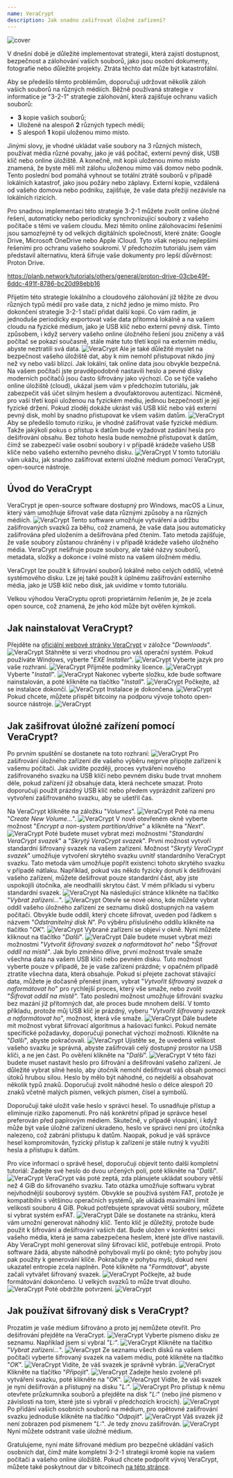 ```yaml
---
name: VeraCrypt
description: Jak snadno zašifrovat úložné zařízení?
---
```

![cover](assets/cover.webp)

V dnešní době je důležité implementovat strategii, která zajistí dostupnost, bezpečnost a zálohování vašich souborů, jako jsou osobní dokumenty, fotografie nebo důležité projekty. Ztráta těchto dat může být katastrofální.

Aby se předešlo těmto problémům, doporučuji udržovat několik záloh vašich souborů na různých médiích. Běžně používaná strategie v informatice je "3-2-1" strategie zálohování, která zajišťuje ochranu vašich souborů:
- **3** kopie vašich souborů;
- Uložené na alespoň **2** různých typech médií;
- S alespoň **1** kopií uloženou mimo místo.

Jinými slovy, je vhodné ukládat vaše soubory na 3 různých místech, používat média různé povahy, jako je váš počítač, externí pevný disk, USB klíč nebo online úložiště. A konečně, mít kopii uloženou mimo místo znamená, že byste měli mít zálohu uloženou mimo váš domov nebo podnik. Tento poslední bod pomáhá vyhnout se totální ztrátě souborů v případě lokálních katastrof, jako jsou požáry nebo záplavy. Externí kopie, vzdálená od vašeho domova nebo podniku, zajišťuje, že vaše data přežijí nezávisle na lokálních rizicích.

Pro snadnou implementaci této strategie 3-2-1 můžete zvolit online úložné řešení, automaticky nebo periodicky synchronizující soubory z vašeho počítače s těmi ve vašem cloudu. Mezi těmito online zálohovacími řešeními jsou samozřejmě ty od velkých digitálních společností, které znáte: Google Drive, Microsoft OneDrive nebo Apple iCloud. Tyto však nejsou nejlepšími řešeními pro ochranu vašeho soukromí. V předchozím tutoriálu jsem vám představil alternativu, která šifruje vaše dokumenty pro lepší důvěrnost: Proton Drive.

https://planb.network/tutorials/others/general/proton-drive-03cbe49f-6ddc-491f-8786-bc20d98ebb16

Přijetím této strategie lokálního a cloudového zálohování již těžíte ze dvou různých typů médií pro vaše data, z nichž jedno je mimo místo. Pro dokončení strategie 3-2-1 stačí přidat další kopii. Co vám radím, je jednoduše periodicky exportovat vaše data přítomná lokálně a na vašem cloudu na fyzické médium, jako je USB klíč nebo externí pevný disk. Tímto způsobem, i když servery vašeho online úložného řešení jsou zničeny a váš počítač se pokazí současně, stále máte tuto třetí kopii na externím médiu, abyste neztratili svá data.
![VeraCrypt](assets/notext/01.webp)
Ale je také důležité myslet na bezpečnost vašeho úložiště dat, aby k nim nemohl přistupovat nikdo jiný než vy nebo vaši blízcí. Jak lokální, tak online data jsou obvykle bezpečná. Na vašem počítači jste pravděpodobně nastavili heslo a pevné disky moderních počítačů jsou často šifrovány jako výchozí. Co se týče vašeho online úložiště (cloud), ukázal jsem vám v předchozím tutoriálu, jak zabezpečit váš účet silným heslem a dvoufaktorovou autentizací. Nicméně, pro vaši třetí kopii uloženou na fyzickém médiu, jedinou bezpečností je její fyzické držení. Pokud zloděj dokáže ukrást váš USB klíč nebo váš externí pevný disk, mohl by snadno přistupovat ke všem vašim datům.
![VeraCrypt](assets/notext/02.webp)
Aby se předešlo tomuto riziku, je vhodné zašifrovat vaše fyzické médium. Takže jakýkoli pokus o přístup k datům bude vyžadovat zadání hesla pro dešifrování obsahu. Bez tohoto hesla bude nemožné přistupovat k datům, čímž se zabezpečí vaše osobní soubory i v případě krádeže vašeho USB klíče nebo vašeho externího pevného disku.
![VeraCrypt](assets/notext/03.webp)
V tomto tutoriálu vám ukážu, jak snadno zašifrovat externí úložné médium pomocí VeraCrypt, open-source nástroje.
## Úvod do VeraCrypt

VeraCrypt je open-source software dostupný pro Windows, macOS a Linux, který vám umožňuje šifrovat vaše data různými způsoby a na různých médiích.
![VeraCrypt](assets/notext/04.webp)
Tento software umožňuje vytváření a údržbu zašifrovaných svazků za běhu, což znamená, že vaše data jsou automaticky zašifrována před uložením a dešifrována před čtením. Tato metoda zajišťuje, že vaše soubory zůstanou chráněny i v případě krádeže vašeho úložného média. VeraCrypt nešifruje pouze soubory, ale také názvy souborů, metadata, složky a dokonce i volné místo na vašem úložném médiu.

VeraCrypt lze použít k šifrování souborů lokálně nebo celých oddílů, včetně systémového disku. Lze jej také použít k úplnému zašifrování externího média, jako je USB klíč nebo disk, jak uvidíme v tomto tutoriálu.

Velkou výhodou VeraCryptu oproti proprietárním řešením je, že je zcela open source, což znamená, že jeho kód může být ověřen kýmkoli.

## Jak nainstalovat VeraCrypt?

Přejděte na [oficiální webové stránky VeraCrypt](https://www.veracrypt.fr/en/Downloads.html) v záložce "*Downloads*".
![VeraCrypt](assets/notext/05.webp)
Stáhněte si verzi vhodnou pro váš operační systém. Pokud používáte Windows, vyberte "*EXE Installer*".
![VeraCrypt](assets/notext/06.webp)
Vyberte jazyk pro vaše rozhraní.
![VeraCrypt](assets/notext/07.webp)
Přijměte podmínky licence.
![VeraCrypt](assets/notext/08.webp)
Vyberte "*Install*".
![VeraCrypt](assets/notext/09.webp)
Nakonec vyberte složku, kde bude software nainstalován, a poté klikněte na tlačítko "*Install*".
![VeraCrypt](assets/notext/10.webp)
Počkejte, až se instalace dokončí.
![VeraCrypt](assets/notext/11.webp)
Instalace je dokončena.
![VeraCrypt](assets/notext/12.webp)
Pokud chcete, můžete přispět bitcoiny na podporu vývoje tohoto open-source nástroje.
![VeraCrypt](assets/notext/13.webp)
## Jak zašifrovat úložné zařízení pomocí VeraCrypt?

Po prvním spuštění se dostanete na toto rozhraní:
![VeraCrypt](assets/notext/14.webp)
Pro zašifrování úložného zařízení dle vašeho výběru nejprve připojte zařízení k vašemu počítači. Jak uvidíte později, proces vytváření nového zašifrovaného svazku na USB klíči nebo pevném disku bude trvat mnohem déle, pokud zařízení již obsahuje data, která nechcete smazat. Proto doporučuji použít prázdný USB klíč nebo předem vyprázdnit zařízení pro vytvoření zašifrovaného svazku, aby se ušetřil čas.

Na VeraCrypt klikněte na záložku "*Volumes*".
![VeraCrypt](assets/notext/15.webp)
Poté na menu "*Create New Volume...*".
![VeraCrypt](assets/notext/16.webp)
V nově otevřeném okně vyberte možnost "*Encrypt a non-system partition/drive*" a klikněte na "*Next*".
![VeraCrypt](assets/notext/17.webp)
Poté budete muset vybrat mezi možnostmi "*Standardní VeraCrypt svazek*" a "*Skrytý VeraCrypt svazek*". První možnost vytvoří standardní šifrovaný svazek na vašem zařízení. Možnost "*Skrytý VeraCrypt svazek*" umožňuje vytvoření skrytého svazku uvnitř standardního VeraCrypt svazku. Tato metoda vám umožňuje popřít existenci tohoto skrytého svazku v případě nátlaku. Například, pokud vás někdo fyzicky donutí k dešifrování vašeho zařízení, můžete dešifrovat pouze standardní část, aby jste uspokojili útočníka, ale neodhalili skrytou část. V mém příkladu si vyberu standardní svazek. ![VeraCrypt](assets/notext/18.webp)
Na následující stránce klikněte na tlačítko "*Vybrat zařízení...*".
![VeraCrypt](assets/notext/19.webp)
Otevře se nové okno, kde můžete vybrat oddíl vašeho úložného zařízení ze seznamu disků dostupných na vašem počítači. Obvykle bude oddíl, který chcete šifrovat, uveden pod řádkem s názvem "*Odstranitelný disk N*". Po výběru příslušného oddílu klikněte na tlačítko "*OK*".
![VeraCrypt](assets/notext/20.webp)
Vybrané zařízení se objeví v okně. Nyní můžete kliknout na tlačítko "*Další*". ![VeraCrypt](assets/notext/21.webp)
Dále budete muset vybrat mezi možnostmi "*Vytvořit šifrovaný svazek a naformátovat ho*" nebo "*Šifrovat oddíl na místě*". Jak bylo zmíněno dříve, první možnost trvale smaže všechna data na vašem USB klíči nebo pevném disku. Tuto možnost vyberte pouze v případě, že je vaše zařízení prázdné; v opačném případě ztratíte všechna data, která obsahuje. Pokud si přejete zachovat stávající data, můžete je dočasně přenést jinam, vybrat "*Vytvořit šifrovaný svazek a naformátovat ho*" pro rychlejší proces, který vše smaže, nebo zvolit "*Šifrovat oddíl na místě*". Tato poslední možnost umožňuje šifrování svazku bez mazání již přítomných dat, ale proces bude mnohem delší. V tomto příkladu, protože můj USB klíč je prázdný, vyberu "*Vytvořit šifrovaný svazek a naformátovat ho*", možnost, která vše smaže.
![VeraCrypt](assets/notext/22.webp)
Dále budete mít možnost vybrat šifrovací algoritmus a hašovací funkci. Pokud nemáte specifické požadavky, doporučuji ponechat výchozí možnosti. Klikněte na "*Další*", abyste pokračovali.
![VeraCrypt](assets/notext/23.webp)
Ujistěte se, že uvedená velikost vašeho svazku je správná, abyste zašifrovali celý dostupný prostor na USB klíči, a ne jen část. Po ověření klikněte na "*Další*".
![VeraCrypt](assets/notext/24.webp)
V této fázi budete muset nastavit heslo pro šifrování a dešifrování vašeho zařízení. Je důležité vybrat silné heslo, aby útočník nemohl dešifrovat váš obsah pomocí útoků hrubou silou. Heslo by mělo být náhodné, co nejdelší a obsahovat několik typů znaků. Doporučuji zvolit náhodné heslo o délce alespoň 20 znaků včetně malých písmen, velkých písmen, čísel a symbolů.

Doporučuji také uložit vaše heslo v správci hesel. To usnadňuje přístup a eliminuje riziko zapomenutí. Pro náš konkrétní případ je správce hesel preferován před papírovým médiem. Skutečně, v případě vloupání, i když může být vaše úložné zařízení ukradeno, heslo ve správci není pro útočníka nalezeno, což zabrání přístupu k datům. Naopak, pokud je váš správce hesel kompromitován, fyzický přístup k zařízení je stále nutný k využití hesla a přístupu k datům.

Pro více informací o správě hesel, doporučuji objevit tento další kompletní tutoriál:
Zadejte své heslo do dvou určených polí, poté klikněte na "*Další*". ![VeraCrypt](assets/notext/25.webp)
VeraCrypt vás poté zeptá, zda plánujete ukládat soubory větší než 4 GiB do šifrovaného svazku. Tato otázka umožňuje softwaru vybrat nejvhodnější souborový systém. Obvykle se používá systém FAT, protože je kompatibilní s většinou operačních systémů, ale ukládá maximální limit velikosti souboru 4 GiB. Pokud potřebujete spravovat větší soubory, můžete si vybrat systém exFAT.
![VeraCrypt](assets/notext/26.webp)
Dále se dostanete na stránku, která vám umožní generovat náhodný klíč. Tento klíč je důležitý, protože bude použit k šifrování a dešifrování vašich dat. Bude uložen v konkrétní sekci vašeho média, která je sama zabezpečena heslem, které jste dříve nastavili. Aby VeraCrypt mohl generovat silný šifrovací klíč, potřebuje entropii. Proto software žádá, abyste náhodně pohybovali myší po okně; tyto pohyby jsou pak použity k generování klíče. Pokračujte v pohybu myši, dokud není ukazatel entropie zcela naplněn. Poté klikněte na "*Formátovat*", abyste začali vytvářet šifrovaný svazek.
![VeraCrypt](assets/notext/27.webp)
Počkejte, až bude formátování dokončeno. U velkých svazků to může trvat dlouho.
![VeraCrypt](assets/notext/28.webp)
Poté obdržíte potvrzení.
![VeraCrypt](assets/notext/29.webp)
## Jak používat šifrovaný disk s VeraCrypt?

Prozatím je vaše médium šifrováno a proto jej nemůžete otevřít. Pro dešifrování přejděte na VeraCrypt.
![VeraCrypt](assets/notext/30.webp)
Vyberte písmeno disku ze seznamu. Například jsem si vybral "*L:*".
![VeraCrypt](assets/notext/31.webp)
Klikněte na tlačítko "*Vybrat zařízení...*".
![VeraCrypt](assets/notext/32.webp)
Ze seznamu všech disků na vašem počítači vyberte šifrovaný svazek na vašem médiu, poté klikněte na tlačítko "*OK*".
![VeraCrypt](assets/notext/33.webp)
Vidíte, že váš svazek je správně vybrán.
![VeraCrypt](assets/notext/34.webp)
Klikněte na tlačítko "*Připojit*".
![VeraCrypt](assets/notext/35.webp)
Zadejte heslo zvolené při vytváření svazku, poté klikněte na "*OK*".
![VeraCrypt](assets/notext/36.webp)
Vidíte, že váš svazek je nyní dešifrován a přístupný na disku "*L:*".
![VeraCrypt](assets/notext/37.webp)
Pro přístup k němu otevřete průzkumníka souborů a přejděte na disk "*L:*" (nebo jiné písmeno v závislosti na tom, které jste si vybrali v předchozích krocích). ![VeraCrypt](assets/notext/38.webp)
Po přidání vašich osobních souborů na médium, pro opětovné zašifrování svazku jednoduše klikněte na tlačítko "*Odpojit*".
![VeraCrypt](assets/notext/39.webp)
Váš svazek již není zobrazen pod písmenem "*L:*". Je tedy znovu zašifrován.
![VeraCrypt](assets/notext/40.webp)
Nyní můžete odstranit vaše úložné médium.

Gratulujeme, nyní máte šifrované médium pro bezpečné ukládání vašich osobních dat, čímž máte kompletní 3-2-1 strategii kromě kopie na vašem počítači a vašeho online úložiště.
Pokud chcete podpořit vývoj VeraCrypt, můžete také poskytnout dar v bitcoinech [na této stránce](https://www.veracrypt.fr/en/Donation.html).
